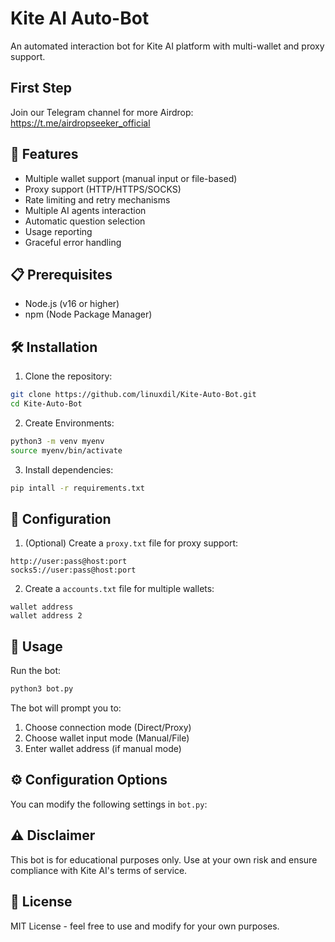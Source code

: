# Kite AI Auto-Bot

An automated interaction bot for Kite AI platform with multi-wallet and proxy support.

## First Step

Join our Telegram channel for more Airdrop:
https://t.me/airdropseeker_official

## 🌟 Features

- Multiple wallet support (manual input or file-based)
- Proxy support (HTTP/HTTPS/SOCKS)
- Rate limiting and retry mechanisms
- Multiple AI agents interaction
- Automatic question selection
- Usage reporting
- Graceful error handling

## 📋 Prerequisites

- Node.js (v16 or higher)
- npm (Node Package Manager)

## 🛠️ Installation

1. Clone the repository:
```bash
git clone https://github.com/linuxdil/Kite-Auto-Bot.git
cd Kite-Auto-Bot
```

2. Create Environments:
```bash
python3 -m venv myenv
source myenv/bin/activate
```

3. Install dependencies:
```bash
pip intall -r requirements.txt
```
## 📝 Configuration

1. (Optional) Create a `proxy.txt` file for proxy support:
```
http://user:pass@host:port
socks5://user:pass@host:port
```

2. Create a `accounts.txt` file for multiple wallets:
```
wallet address
wallet address 2
```

## 🚀 Usage

Run the bot:
```bash
python3 bot.py
```

The bot will prompt you to:
1. Choose connection mode (Direct/Proxy)
2. Choose wallet input mode (Manual/File)
3. Enter wallet address (if manual mode)

## ⚙️ Configuration Options

You can modify the following settings in `bot.py`:

## ⚠️ Disclaimer

This bot is for educational purposes only. Use at your own risk and ensure compliance with Kite AI's terms of service.

## 📜 License

MIT License - feel free to use and modify for your own purposes.
